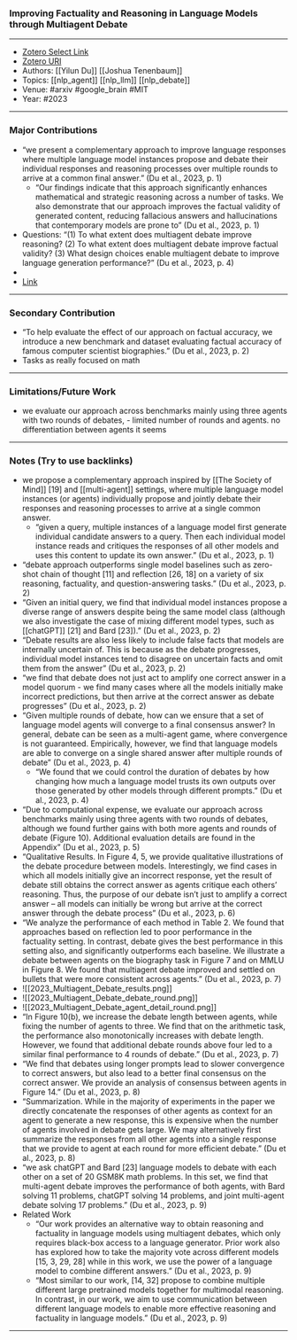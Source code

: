 ### Improving Factuality and Reasoning in Language Models through Multiagent Debate
---
- [Zotero Select Link](zotero://select/groups/2480461/items/6LY5ZS4L)
- [Zotero URI](https://www.zotero.org/groups/2480461/items/6LY5ZS4L)
- Authors: [[Yilun Du]]  [[Joshua Tenenbaum]] 
- Topics: [[nlp_agent]] [[nlp_llm]] [[nlp_debate]]
- Venue: #arxiv #google_brain #MIT
- Year: #2023

---
### Major Contributions
- “we present a complementary approach to improve language responses where multiple language model instances propose and debate their individual responses and reasoning processes over multiple rounds to arrive at a common final answer.” (Du et al., 2023, p. 1)
	- “Our findings indicate that this approach significantly enhances mathematical and strategic reasoning across a number of tasks. We also demonstrate that our approach improves the factual validity of generated content, reducing fallacious answers and hallucinations that contemporary models are prone to” (Du et al., 2023, p. 1)
- Questions: “(1) To what extent does multiagent debate improve reasoning? (2) To what extent does multiagent debate improve factual validity? (3) What design choices enable multiagent debate to improve language generation performance?” (Du et al., 2023, p. 4)
- 
- [Link](https://composable-models.github.io/llm_debate/)
---
### Secondary Contribution
- “To help evaluate the effect of our approach on factual accuracy, we introduce a new benchmark and dataset evaluating factual accuracy of famous computer scientist biographies.” (Du et al., 2023, p. 2)
- Tasks as really focused on math
---
### Limitations/Future Work
- we evaluate our approach across benchmarks mainly using three agents with two rounds of debates, - limited number of rounds and agents. no differentiation between agents it seems
---
### Notes (Try to use backlinks)
- we propose a complementary approach inspired by [[The Society of Mind]] [19] and [[multi-agent]] settings, where multiple language model instances (or agents) individually propose and jointly debate their responses and reasoning processes to arrive at a single common answer.
	- “given a query, multiple instances of a language model first generate individual candidate answers to a query. Then each individual model instance reads and critiques the responses of all other models and uses this content to update its own answer.” (Du et al., 2023, p. 1)
- “debate approach outperforms single model baselines such as zero-shot chain of thought [11] and reflection [26, 18] on a variety of six reasoning, factuality, and question-answering tasks.” (Du et al., 2023, p. 2)
- “Given an initial query, we find that individual model instances propose a diverse range of answers despite being the same model class (although we also investigate the case of mixing different model types, such as [[chatGPT]] [21] and Bard [23]).” (Du et al., 2023, p. 2)
- “Debate results are also less likely to include false facts that models are internally uncertain of. This is because as the debate progresses, individual model instances tend to disagree on uncertain facts and omit them from the answer” (Du et al., 2023, p. 2)
- “we find that debate does not just act to amplify one correct answer in a model quorum - we find many cases where all the models initially make incorrect predictions, but then arrive at the correct answer as debate progresses” (Du et al., 2023, p. 2)
- “Given multiple rounds of debate, how can we ensure that a set of language model agents will converge to a final consensus answer? In general, debate can be seen as a multi-agent game, where convergence is not guaranteed. Empirically, however, we find that language models are able to converge on a single shared answer after multiple rounds of debate” (Du et al., 2023, p. 4)
	- “We found that we could control the duration of debates by how changing how much a language model trusts its own outputs over those generated by other models through different prompts.” (Du et al., 2023, p. 4)
- “Due to computational expense, we evaluate our approach across benchmarks mainly using three agents with two rounds of debates, although we found further gains with both more agents and rounds of debate (Figure 10). Additional evaluation details are found in the Appendix” (Du et al., 2023, p. 5)
- “Qualitative Results. In Figure 4, 5, we provide qualitative illustrations of the debate procedure between models. Interestingly, we find cases in which all models initially give an incorrect response, yet the result of debate still obtains the correct answer as agents critique each others’ reasoning. Thus, the purpose of our debate isn’t just to amplify a correct answer – all models can initially be wrong but arrive at the correct answer through the debate process” (Du et al., 2023, p. 6)
- “We analyze the performance of each method in Table 2. We found that approaches based on reflection led to poor performance in the factuality setting. In contrast, debate gives the best performance in this setting also, and significantly outperforms each baseline. We illustrate a debate between agents on the biography task in Figure 7 and on MMLU in Figure 8. We found that multiagent debate improved and settled on bullets that were more consistent across agents.” (Du et al., 2023, p. 7)
- ![[2023_Multiagent_Debate_results.png]]
- ![[2023_Multiagent_Debate_debate_round.png]]
- ![[2023_Multiagent_Debate_agent_detail_round.png]]
- “In Figure 10(b), we increase the debate length between agents, while fixing the number of agents to three. We find that on the arithmetic task, the performance also monotonically increases with debate length. However, we found that additional debate rounds above four led to a similar final performance to 4 rounds of debate.” (Du et al., 2023, p. 7)
- “We find that debates using longer prompts lead to slower convergence to correct answers, but also lead to a better final consensus on the correct answer. We provide an analysis of consensus between agents in Figure 14.” (Du et al., 2023, p. 8)
- “Summarization. While in the majority of experiments in the paper we directly concatenate the responses of other agents as context for an agent to generate a new response, this is expensive when the number of agents involved in debate gets large. We may alternatively first summarize the responses from all other agents into a single response that we provide to agent at each round for more efficient debate.” (Du et al., 2023, p. 8)
- “we ask chatGPT and Bard [23] language models to debate with each other on a set of 20 GSM8K math problems. In this set, we find that multi-agent debate improves the performance of both agents, with Bard solving 11 problems, chatGPT solving 14 problems, and joint multi-agent debate solving 17 problems.” (Du et al., 2023, p. 9)
- Related Work
	- “Our work provides an alternative way to obtain reasoning and factuality in language models using multiagent debates, which only requires black-box access to a language generator. Prior work also has explored how to take the majority vote across different models [15, 3, 29, 28] while in this work, we use the power of a language model to combine different answers.” (Du et al., 2023, p. 9)
	- “Most similar to our work, [14, 32] propose to combine multiple different large pretrained models together for multimodal reasoning. In contrast, in our work, we aim to use communication between different language models to enable more effective reasoning and factuality in language models.” (Du et al., 2023, p. 9)
---

